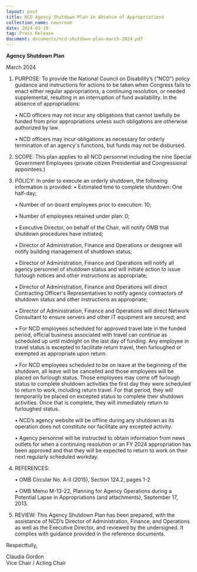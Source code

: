 ```yaml
---
layout: post
title: NCD Agency Shutdown Plan in Absence of Appropriations
collection_name: newsroom
date: 2024-03-19
tag: Press Release
document: documents/ncd-shutdown-plan-march-2024.pdf
---
```

**Agency Shutdown Plan**

March 2024

1. PURPOSE: To provide the National Council on Disability’s (“NCD”) policy guidance and 
   instructions for actions to be taken when Congress fails to enact either regular appropriations, a 
   continuing resolution, or needed supplemental, resulting in an interruption of fund availability. 
   In the absence of appropriations:

   •  NCD officers may not incur any obligations that cannot lawfully be funded from prior 
   appropriations unless such obligations are otherwise authorized by law.

   •  NCD officers may incur obligations as necessary for orderly termination of an agency's 
   functions, but funds may not be disbursed.
2. SCOPE: This plan applies to all NCD personnel including the nine Special Government Employees 
   (private citizen Presidential and Congressional appointees.)
3. POLICY: In order to execute an orderly shutdown, the following information is provided:
   •  Estimated time to complete shutdown: One half-day;

   •  Number of on-board employees prior to execution: 10;

   •  Number of employees retained under plan: 0;

   •  Executive Director, on behalf of the Chair, will notify OMB that shutdown procedures have 
   initiated;

   •  Director of Administration, Finance and Operations or designee will notify building management 
   of shutdown status;

   •  Director of Administration, Finance and Operations will notify all agency personnel of 
   shutdown status and will initiate action to issue furlough notices and other instructions as 
   appropriate;

   •  Director of Administration, Finance and Operations will direct Contracting Officer's 
   Representatives to notify agency contractors of shutdown status and other instructions as 
   appropriate;

   •  Director of Administration, Finance and Operations will direct Network Consultant to ensure 
   servers and other IT equipment are secured; and

   •  For NCD employees scheduled for approved travel late in the funded period, official business 
   associated with travel can continue as scheduled up until midnight on the last day of funding. Any 
   employee in travel status is excepted to facilitate return travel, then furloughed or exempted as 
   appropriate upon return.

   •  For NCD employees scheduled to be on leave at the beginning of the shutdown, all leave will be 
   cancelled and those employees will be placed on furlough status. Those employees may come off 
   furlough status to complete shutdown activities the first day they were scheduled to return to 
   work, including return travel. For that period, they will temporarily be placed on excepted status to complete their shutdown activities. Once that is complete, they will immediately return to furloughed status.

   •  NCD’s agency website will be offline during any shutdown as its operation does not constitute 
   nor facilitate any excepted activity.

   •  Agency personnel will be instructed to obtain information from news outlets for when a 
   continuing resolution or an FY 2024 appropriation has been approved and that they will be expected 
   to return to work on their next regularly scheduled workday.
4. REFERENCES:

   •  OMB Circular No. A-ll (2015), Section 124.2, pages 1-2

   •  OMB Memo M-13-22, Planning for Agency Operations during a Potential Lapse in Appropriations (and 
   attachments), September 17, 2013.
5. REVIEW: This Agency Shutdown Plan has been prepared, with the assistance of NCD’s Director of 
   Administration, Finance, and Operations as well as the Executive Director, and reviewed by the 
   undersigned. It complies with guidance provided in the reference documents.

Respectfully,

Claudia Gordon
\
Vice Chair / Acting Chair